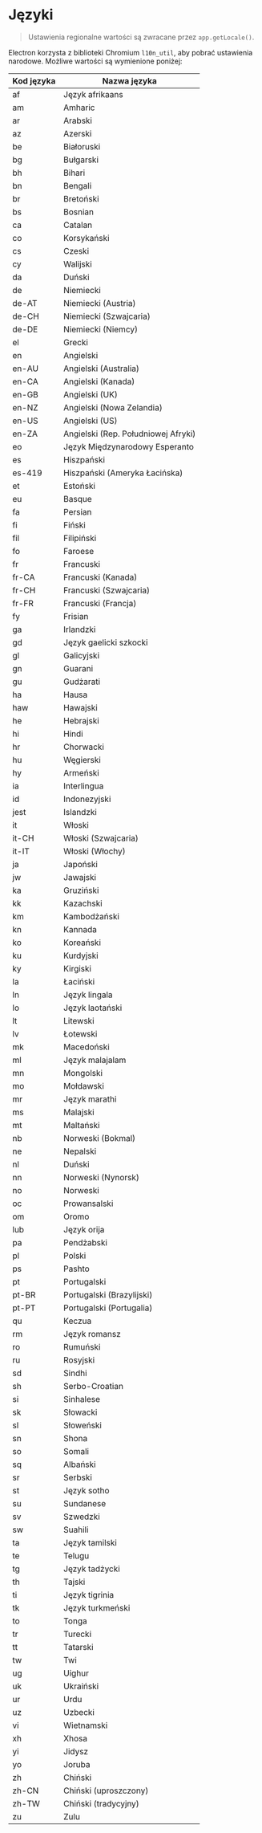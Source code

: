 # Języki

> Ustawienia regionalne wartości są zwracane przez `app.getLocale()`.

Electron korzysta z biblioteki Chromium `l10n_util`, aby pobrać ustawienia narodowe. Możliwe wartości są wymienione poniżej:

| Kod języka | Nazwa języka                        |
| ---------- | ----------------------------------- |
| af         | Język afrikaans                     |
| am         | Amharic                             |
| ar         | Arabski                             |
| az         | Azerski                             |
| be         | Białoruski                          |
| bg         | Bułgarski                           |
| bh         | Bihari                              |
| bn         | Bengali                             |
| br         | Bretoński                           |
| bs         | Bosnian                             |
| ca         | Catalan                             |
| co         | Korsykański                         |
| cs         | Czeski                              |
| cy         | Walijski                            |
| da         | Duński                              |
| de         | Niemiecki                           |
| de-AT      | Niemiecki (Austria)                 |
| de-CH      | Niemiecki (Szwajcaria)              |
| de-DE      | Niemiecki (Niemcy)                  |
| el         | Grecki                              |
| en         | Angielski                           |
| en-AU      | Angielski (Australia)               |
| en-CA      | Angielski (Kanada)                  |
| en-GB      | Angielski (UK)                      |
| en-NZ      | Angielski (Nowa Zelandia)           |
| en-US      | Angielski (US)                      |
| en-ZA      | Angielski (Rep. Południowej Afryki) |
| eo         | Język Międzynarodowy Esperanto      |
| es         | Hiszpański                          |
| es-419     | Hiszpański (Ameryka Łacińska)       |
| et         | Estoński                            |
| eu         | Basque                              |
| fa         | Persian                             |
| fi         | Fiński                              |
| fil        | Filipiński                          |
| fo         | Faroese                             |
| fr         | Francuski                           |
| fr-CA      | Francuski (Kanada)                  |
| fr-CH      | Francuski (Szwajcaria)              |
| fr-FR      | Francuski (Francja)                 |
| fy         | Frisian                             |
| ga         | Irlandzki                           |
| gd         | Język gaelicki szkocki              |
| gl         | Galicyjski                          |
| gn         | Guarani                             |
| gu         | Gudżarati                           |
| ha         | Hausa                               |
| haw        | Hawajski                            |
| he         | Hebrajski                           |
| hi         | Hindi                               |
| hr         | Chorwacki                           |
| hu         | Węgierski                           |
| hy         | Armeński                            |
| ia         | Interlingua                         |
| id         | Indonezyjski                        |
| jest       | Islandzki                           |
| it         | Włoski                              |
| it-CH      | Włoski (Szwajcaria)                 |
| it-IT      | Włoski (Włochy)                     |
| ja         | Japoński                            |
| jw         | Jawajski                            |
| ka         | Gruziński                           |
| kk         | Kazachski                           |
| km         | Kambodżański                        |
| kn         | Kannada                             |
| ko         | Koreański                           |
| ku         | Kurdyjski                           |
| ky         | Kirgiski                            |
| la         | Łaciński                            |
| ln         | Język lingala                       |
| lo         | Język laotański                     |
| lt         | Litewski                            |
| lv         | Łotewski                            |
| mk         | Macedoński                          |
| ml         | Język malajalam                     |
| mn         | Mongolski                           |
| mo         | Mołdawski                           |
| mr         | Język marathi                       |
| ms         | Malajski                            |
| mt         | Maltański                           |
| nb         | Norweski (Bokmal)                   |
| ne         | Nepalski                            |
| nl         | Duński                              |
| nn         | Norweski (Nynorsk)                  |
| no         | Norweski                            |
| oc         | Prowansalski                        |
| om         | Oromo                               |
| lub        | Język orija                         |
| pa         | Pendżabski                          |
| pl         | Polski                              |
| ps         | Pashto                              |
| pt         | Portugalski                         |
| pt-BR      | Portugalski (Brazylijski)           |
| pt-PT      | Portugalski (Portugalia)            |
| qu         | Keczua                              |
| rm         | Język romansz                       |
| ro         | Rumuński                            |
| ru         | Rosyjski                            |
| sd         | Sindhi                              |
| sh         | Serbo-Croatian                      |
| si         | Sinhalese                           |
| sk         | Słowacki                            |
| sl         | Słoweński                           |
| sn         | Shona                               |
| so         | Somali                              |
| sq         | Albański                            |
| sr         | Serbski                             |
| st         | Język sotho                         |
| su         | Sundanese                           |
| sv         | Szwedzki                            |
| sw         | Suahili                             |
| ta         | Język tamilski                      |
| te         | Telugu                              |
| tg         | Język tadżycki                      |
| th         | Tajski                              |
| ti         | Język tigrinia                      |
| tk         | Język turkmeński                    |
| to         | Tonga                               |
| tr         | Turecki                             |
| tt         | Tatarski                            |
| tw         | Twi                                 |
| ug         | Uighur                              |
| uk         | Ukraiński                           |
| ur         | Urdu                                |
| uz         | Uzbecki                             |
| vi         | Wietnamski                          |
| xh         | Xhosa                               |
| yi         | Jidysz                              |
| yo         | Joruba                              |
| zh         | Chiński                             |
| zh-CN      | Chiński (uproszczony)               |
| zh-TW      | Chiński (tradycyjny)                |
| zu         | Zulu                                |